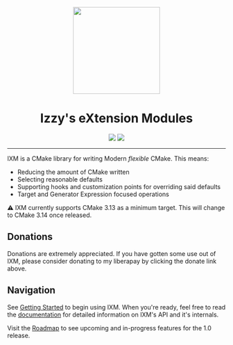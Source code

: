 <p align="center">
  <img width="200" height="200" src="https://github.com/slurps-mad-rips/ixm/wiki/logo.png">
</p>
<h1 align="center">Izzy's eXtension Modules</h1>
<p align="center">
  <a href="LICENSE.md"><img src="https://img.shields.io/github/license/slurps-mad-rips/ixm.svg?style=for-the-badge"></a>
  <a href="https://liberapay.com/slurps-mad-rips/donate"><img src="https://liberapay.com/assets/widgets/donate.svg"></a>
</p>
<hr>

IXM is a CMake library for writing Modern *flexible* CMake. This means:

 * Reducing the amount of CMake written
 * Selecting reasonable defaults
 * Supporting hooks and customization points for overriding said defaults
 * Target and Generator Expression focused operations

:warning: IXM currently supports CMake 3.13 as a minimum target. This will
change to CMake 3.14 once released.

## Donations

Donations are extremely appreciated. If you have gotten some use out of IXM,
please consider donating to my liberapay by clicking the donate link above.

## Navigation

See [Getting Started][1] to begin using
IXM. When you're ready, feel free to read the
[documentation][2] for detailed information on IXM's API
and it's internals.

Visit the [Roadmap][3] to see upcoming and
in-progress features for the 1.0 release.

[1]: https://github.com/slurps-mad-rips/ixm/wiki/Getting-Started
[2]: https://github.com/slurps-mad-rips/ixm/wiki
[3]: https://github.com/slurps-mad-rips/ixm/projects/1
